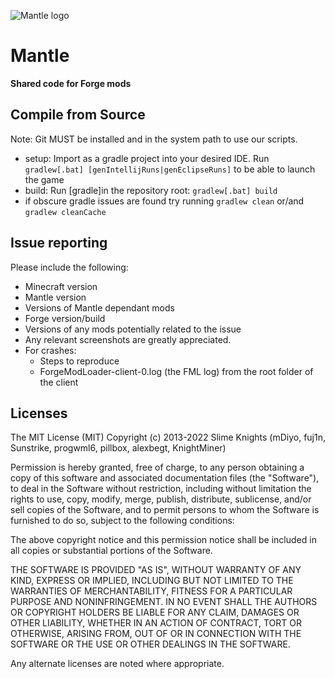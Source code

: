 ![Mantle logo](https://raw.github.com/SlimeKnights/Mantle/master/src/main/resources/Mantle.png)  
# Mantle  
**Shared code for Forge mods**

## Compile from Source
Note: Git MUST be installed and in the system path to use our scripts.
* setup: Import as a gradle project into your desired IDE. Run `gradlew[.bat] [genIntellijRuns|genEclipseRuns]` to be able to launch the game
* build: Run [gradle]in the repository root: `gradlew[.bat] build`
* if obscure gradle issues are found try running `gradlew clean` or/and `gradlew cleanCache`

## Issue reporting  
Please include the following:

* Minecraft version
* Mantle version
* Versions of Mantle dependant mods
* Forge version/build
* Versions of any mods potentially related to the issue 
* Any relevant screenshots are greatly appreciated.
* For crashes:
	* Steps to reproduce
	* ForgeModLoader-client-0.log (the FML log) from the root folder of the client

## Licenses  
The MIT License (MIT)
Copyright (c) 2013-2022 Slime Knights (mDiyo, fuj1n, Sunstrike, progwml6, pillbox, alexbegt, KnightMiner)

Permission is hereby granted, free of charge, to any person obtaining a copy of this software and associated documentation files (the "Software"), to deal in the Software without restriction, including without limitation the rights to use, copy, modify, merge, publish, distribute, sublicense, and/or sell copies of the Software, and to permit persons to whom the Software is furnished to do so, subject to the following conditions:

The above copyright notice and this permission notice shall be included in all copies or substantial portions of the Software.

THE SOFTWARE IS PROVIDED "AS IS", WITHOUT WARRANTY OF ANY KIND, EXPRESS OR IMPLIED, INCLUDING BUT NOT LIMITED TO THE WARRANTIES OF MERCHANTABILITY, FITNESS FOR A PARTICULAR PURPOSE AND NONINFRINGEMENT. IN NO EVENT SHALL THE AUTHORS OR COPYRIGHT HOLDERS BE LIABLE FOR ANY CLAIM, DAMAGES OR OTHER LIABILITY, WHETHER IN AN ACTION OF CONTRACT, TORT OR OTHERWISE, ARISING FROM, OUT OF OR IN CONNECTION WITH THE SOFTWARE OR THE USE OR OTHER DEALINGS IN THE SOFTWARE.


Any alternate licenses are noted where appropriate.
